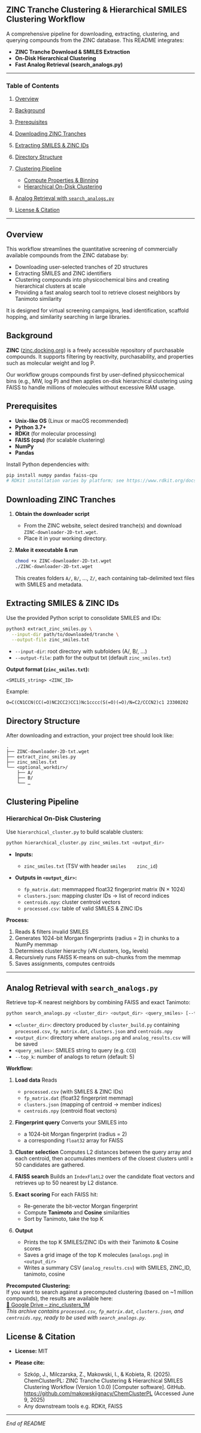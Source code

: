 ## ZINC Tranche Clustering & Hierarchical SMILES Clustering Workflow

A comprehensive pipeline for downloading, extracting, clustering, and querying compounds from the ZINC database. This README integrates:

* **ZINC Tranche Download & SMILES Extraction**
* **On-Disk Hierarchical Clustering**
* **Fast Analog Retrieval (search\_analogs.py)**

---

### Table of Contents

1. [Overview](#overview)
2. [Background](#background)
3. [Prerequisites](#prerequisites)
4. [Downloading ZINC Tranches](#downloading-zinc-tranches)
5. [Extracting SMILES & ZINC IDs](#extracting-smiles--zinc-ids)
6. [Directory Structure](#directory-structure)
7. [Clustering Pipeline](#clustering-pipeline)

   * [Compute Properties & Binning](#compute-properties--binning)
   * [Hierarchical On-Disk Clustering](#hierarchical-on-disk-clustering)
8. [Analog Retrieval with `search_analogs.py`](#analog-retrieval-with-search_analogspy)
9. [License & Citation](#license--citation)

---

## Overview

This workflow streamlines the quantitative screening of commercially available compounds from the ZINC database by:

* Downloading user-selected tranches of 2D structures
* Extracting SMILES and ZINC identifiers
* Clustering compounds into physicochemical bins and creating hierarchical clusters at scale
* Providing a fast analog search tool to retrieve closest neighbors by Tanimoto similarity

It is designed for virtual screening campaigns, lead identification, scaffold hopping, and similarity searching in large libraries.

## Background

**ZINC** ([zinc.docking.org](http://zinc.docking.org)) is a freely accessible repository of purchasable compounds. It supports filtering by reactivity, purchasability, and properties such as molecular weight and log P.

Our workflow groups compounds first by user-defined physicochemical bins (e.g., MW, log P) and then applies on-disk hierarchical clustering using FAISS to handle millions of molecules without excessive RAM usage.

## Prerequisites

* **Unix-like OS** (Linux or macOS recommended)
* **Python 3.7+**
* **RDKit** (for molecular processing)
* **FAISS (cpu)** (for scalable clustering)
* **NumPy**
* **Pandas**

Install Python dependencies with:

```bash
pip install numpy pandas faiss-cpu
# RDKit installation varies by platform; see https://www.rdkit.org/docs/Install.html
```

## Downloading ZINC Tranches

1. **Obtain the downloader script**

   * From the ZINC website, select desired tranche(s) and download `ZINC-downloader-2D-txt.wget`.
   * Place it in your working directory.

2. **Make it executable & run**

   ```bash
   chmod +x ZINC-downloader-2D-txt.wget
   ./ZINC-downloader-2D-txt.wget
   ```

   This creates folders `A/`, `B/`, …, `Z/`, each containing tab-delimited text files with SMILES and metadata.

## Extracting SMILES & ZINC IDs

Use the provided Python script to consolidate SMILES and IDs:

```bash
python3 extract_zinc_smiles.py \
  --input-dir path/to/downloaded/tranche \
  --output-file zinc_smiles.txt
```

* `--input-dir`: root directory with subfolders (A/, B/, …)
* `--output-file`: path for the output txt (default `zinc_smiles.txt`)

**Output format (`zinc_smiles.txt`):**

```
<SMILES_string> <ZINC_ID>
```

Example:

```
O=C(CN1CCN(CC(=O)NC2CC2)CC1)Nc1cccc(S(=O)(=O)/N=C2/CCCN2)c1 23300202
```

## Directory Structure

After downloading and extraction, your project tree should look like:

```
.
├── ZINC-downloader-2D-txt.wget
├── extract_zinc_smiles.py
├── zinc_smiles.txt
└── <optional_workdir>/
    ├── A/
    ├── B/
    └── …
```

## Clustering Pipeline


### Hierarchical On-Disk Clustering

Use `hierarchical_cluster.py` to build scalable clusters:

```bash
python hierarchical_cluster.py zinc_smiles.txt <output_dir>
```

* **Inputs:**

  * `zinc_smiles.txt` (TSV with header `smiles    zinc_id`)
* **Outputs in `<output_dir>`:**

  * `fp_matrix.dat`: memmapped float32 fingerprint matrix (N × 1024)
  * `clusters.json`: mapping cluster IDs → list of record indices
  * `centroids.npy`: cluster centroid vectors
  * `processed.csv`: table of valid SMILES & ZINC IDs

**Process:**

1. Reads & filters invalid SMILES
2. Generates 1024-bit Morgan fingerprints (radius = 2) in chunks to a NumPy memmap
3. Determines cluster hierarchy (√N clusters, log₂ levels)
4. Recursively runs FAISS K-means on sub-chunks from the memmap
5. Saves assignments, computes centroids

---

## Analog Retrieval with `search_analogs.py`

Retrieve top-K nearest neighbors by combining FAISS and exact Tanimoto:

```bash
python search_analogs.py <cluster_dir> <output_dir> <query_smiles> [--top_k 5]
```

* `<cluster_dir>`: directory produced by `cluster_build.py` containing
  `processed.csv`, `fp_matrix.dat`, `clusters.json` and `centroids.npy`
* `<output_dir>`: directory where `analogs.png` and `analog_results.csv` will be saved
* `<query_smiles>`: SMILES string to query (e.g. `CCO`)
* `--top_k`: number of analogs to return (default: 5)

**Workflow:**

1. **Load data**
   Reads

   * `processed.csv` (with SMILES & ZINC IDs)
   * `fp_matrix.dat` (float32 fingerprint memmap)
   * `clusters.json` (mapping of centroid → member indices)
   * `centroids.npy` (centroid float vectors)

2. **Fingerprint query**
   Converts your SMILES into

   * a 1024-bit Morgan fingerprint (radius = 2)
   * a corresponding `float32` array for FAISS

3. **Cluster selection**
   Computes L2 distances between the query array and each centroid, then accumulates members of the closest clusters until ≥ 50 candidates are gathered.

4. **FAISS search**
   Builds an `IndexFlatL2` over the candidate float vectors and retrieves up to 50 nearest by L2 distance.

5. **Exact scoring**
   For each FAISS hit:

   * Re-generate the bit-vector Morgan fingerprint
   * Compute **Tanimoto** and **Cosine** similarities
   * Sort by Tanimoto, take the top K

6. **Output**

   * Prints the top K SMILES/ZINC IDs with their Tanimoto & Cosine scores
   * Saves a grid image of the top K molecules (`analogs.png`) in `<output_dir>`
   * Writes a summary CSV (`analog_results.csv`) with SMILES, ZINC\_ID, tanimoto, cosine



**Precomputed Clustering:**  
If you want to search against a precomputed clustering (based on ~1 million compounds), the results are available here:  
[🔗 Google Drive – zinc_clusters_1M](https://drive.google.com/drive/folders/15KJIFM9LqTD0i5LmBmkI-H5Pwji7IYlK?usp=share_link)  
_This archive contains `processed.csv`, `fp_matrix.dat`, `clusters.json`, and `centroids.npy`, ready to be used with `search_analogs.py`._


## License & Citation

* **License:** MIT

* **Please cite:**

  * Szkóp, J., Milczarska, Z., Makowski, I., & Kobieta, R. (2025). ChemClusterPL: ZINC Tranche Clustering & Hierarchical SMILES Clustering Workflow (Version 1.0.0) [Computer software]. GitHub. https://github.com/makowskiignacy/ChemClusterPL (Accessed June 9, 2025)
  * Any downstream tools e.g. RDKit, FAISS

---

*End of README*
